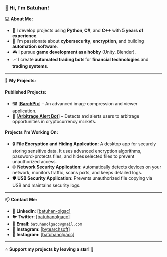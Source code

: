 ### 👋 Hi, I'm Batuhan!

💻 **About Me:**
- 🔹 I develop projects using **Python**, **C#**, and **C++** with **5 years of experience**.
- 🔐 I'm passionate about **cybersecurity**, **encryption**, and building **automation software**.
- 🎮 I pursue **game development as a hobby** (Unity, Blender).
- 📈 I create **automated trading bots** for **financial technologies** and **trading systems**.

---

🚀 **My Projects:**

#### Published Projects:
- 🖼️ [[**BarchPix**]](https://apps.microsoft.com/detail/9pn3587pjnvk?hl=en_EN&gl=EN) – An advanced image compression and viewer application.
- 🤖 [[**Arbitrage Alert Bot**]](https://github.com/IMaresaLI/arbitrage-alert-bot) – Detects and alerts users to arbitrage opportunities in cryptocurrency markets.

#### Projects I'm Working On:
- 🔒 **File Encryption and Hiding Application:** A desktop app for securely storing sensitive data. It uses advanced encryption algorithms, password-protects files, and hides selected files to prevent unauthorized access.
- 🌐 **Network Security Application:** Automatically detects devices on your network, monitors traffic, scans ports, and keeps detailed logs.
- 🛡️ **USB Security Application:** Prevents unauthorized file copying via USB and maintains security logs.

---

📫 **Contact Me:**
- 💬 **LinkedIn**: [[batuhan-olgac]](https://www.linkedin.com/in/batuhan-olgac-2b921154/)
- 🐦 **Twitter**: [[batuhanolgacc]](https://x.com/batuhanolgacc)
- 📩 **Email**: `batuhanolgacc@gmail.com`
- 💬 **Instagram**: [[bytearchsoft]](https://www.instagram.com/bytearchsoft/)
- 💬 **Instagram**: [[batuhanolgacc]](https://www.instagram.com/batuhanolgacc/)

---

⭐ **Support my projects by leaving a star!** 🚀
